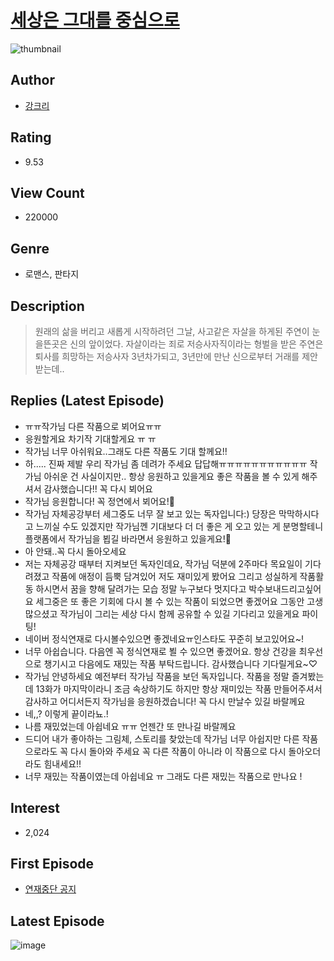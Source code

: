 # [세상은 그대를 중심으로](https://comic.naver.com/bestChallenge/list?titleId=778519)
![thumbnail](https://image-comic.pstatic.net/user_contents_data/challenge_comic/2022/03/07/315970/thumbnail_202x1646e858829_c7a6_4853_a74d_89795aa8a590_00003610.JPEG)

## Author
- [강크리](https://comic.naver.com/artistTitle?id=315970)

## Rating
- 9.53

## View Count
- 220000

## Genre
- 로맨스, 판타지

## Description
> 원래의 삶을 버리고 새롭게 시작하려던 그날, 사고같은 자살을 하게된 주연이 눈을뜬곳은 신의 앞이었다. 자살이라는 죄로 저승사자직이라는 형벌을 받은 주연은 퇴사를 희망하는 저승사자 3년차가되고, 3년만에 만난 신으로부터 거래를 제안받는데..

## Replies (Latest Episode)
- ㅠㅠ작가님 다른 작품으로 뵈어요ㅠㅠ
- 응원할게요 차기작 기대할게요 ㅠ ㅠ
- 작가님 너무 아쉬워요..그래도 다른 작품도 기대 할께요!!
- 하..... 진짜 제발 우리 작가님 좀 데려가 주세요 답답해ㅠㅠㅠㅠㅠㅠㅠㅠㅠㅠㅠ 작가님 아쉬운 건 사실이지만.. 항상 응원하고 있을게요 좋은 작품을 볼 수 있게 해주셔서 감사했습니다!! 꼭 다시 뵈어요
- 작가님 응원합니다! 꼭 정연에서 뵈어요!💐
- 작가님 자체공강부터 세그중도 너무 잘 보고 있는 독자입니다:) 당장은 막막하시다고 느끼실 수도 있겠지만 작가님껜 기대보다 더 더 좋은 게 오고 있는 게 분명할테니 플랫폼에서 작가님을 뵙길 바라면서 응원하고 있을게요!🥰
- 아 안돼..꼭 다시 돌아오세요
- 저는 자체공강 때부터 지켜보던 독자인데요, 작가님 덕분에 2주마다 목요일이 기다려졌고 작품에 애정이 듬뿍 담겨있어 저도 재미있게 봤어요 그리고 성실하게 작품활동 하시면서 꿈을 향해 달려가는 모습 정말 누구보다 멋지다고 박수보내드리고싶어요 세그중은 또 좋은 기회에 다시 볼 수 있는 작품이 되었으면 좋겠어요 그동안 고생 많으셨고 작가님이 그리는 세상 다시 함께 공유할 수 있길 기다리고 있을게요 파이팅!
- 네이버 정식연재로 다시볼수있으면 좋겠네요ㅠ인스타도 꾸준히 보고있어요~!
- 너무 아쉽습니다. 다음엔 꼭 정식연재로 뵐 수 있으면 좋겠어요. 항상 건강을 최우선으로 챙기시고 다음에도 재밌는 작품 부탁드립니다. 감사했습니다 기다릴게요~♡
- 작가님 안녕하세요 예전부터 작가님 작품을 보던 독자입니다. 작품을 정말 즐겨봤는데 13화가 마지막이라니 조금 속상하기도 하지만 항상 재미있는 작품 만들어주셔서 감사하고 어디서든지 작가님을 응원하겠습니다! 꼭 다시 만날수 있길 바랄께요
- 네,,? 이렇게 끝이라뇨.!
- 나름 재밌었는데 아쉽네요 ㅠㅠ 언젠간 또 만나길 바랄께요
- 드디어 내가 좋아하는 그림체, 스토리를 찾았는데 작가님 너무 아쉽지만 다른 작품으로라도 꼭 다시 돌아와 주세요 꼭 다른 작품이 아니라 이 작품으로 다시 돌아오더라도 힘내세요!!
- 너무 재밌는 작품이였는데 아쉽네요 ㅠ 그래도 다른 재밌는 작품으로 만나요 !

## Interest
- 2,024

## First Episode
- [연재중단 공지](https://comic.naver.com/bestChallenge/detail?titleId=778519&no=14)

## Latest Episode
![image](https://image-comic.pstatic.net/user_contents_data/challenge_comic/2022/08/17/315970/upload_7148681764048090672.jpeg)
